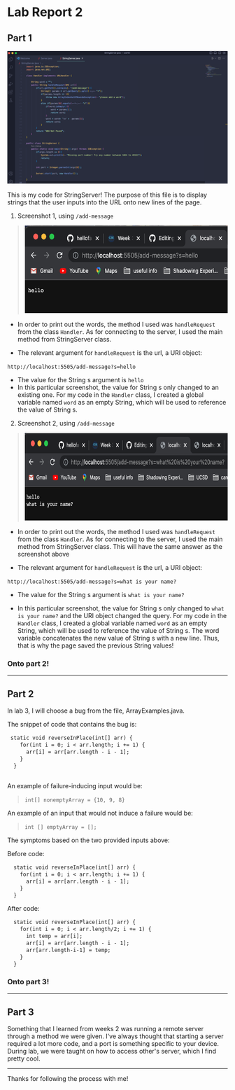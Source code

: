 # Lab Report 2

## Part 1

![Image](imgStringServer.png) 

This is my code for StringServer! The purpose of this file is to display strings that the user inputs into the URL onto new lines of the page.

1. Screenshot 1, using `/add-message`

> <img src="LHStringServer1.png" style= "width:570px; height:200px;">

* In order to print out the words, the method I used was `handleRequest` from the class `Handler`. As for connecting to the server, I used the main method from StringServer class. 

* The relevant argument for `handleRequest` is the url, a URI object:

`http://localhost:5505/add-message?s=hello`

* The value for the String s argument is `hello` 
* In this particular screenshot, the value for String s only changed to an existing one. For my code in the `Handler` class, I created a global variable named `word` as an empty String, which will be used to reference the value of String s.

2. Screenshot 2, using `/add-message` 

> <img src="LHStringServer2.png" style= "width:700px; height:200px;">  

* In order to print out the words, the method I used was `handleRequest` from the class `Handler`. As for connecting to the server, I used the main method from StringServer class. This will have the same answer as the screenshot above

* The relevant argument for `handleRequest` is the url, a URI object:

`http://localhost:5505/add-message?s=what is your name?`

* The value for the String s argument is `what is your name?` 

* In this particular screenshot, the value for String s only changed to `what is your name?` and the URI object changed the query. For my code in the `Handler` class, I created a global variable named `word` as an empty String, which will be used to reference the value of String s. The word variable concatenates the new value of String s with a new line. Thus, that is why the page saved the previous String values!

### Onto part 2!

---

## Part 2
In lab 3, I will choose a bug from the file, ArrayExamples.java.

The snippet of code that contains the bug is: 
```
 static void reverseInPlace(int[] arr) {
    for(int i = 0; i < arr.length; i += 1) {
      arr[i] = arr[arr.length - i - 1];
    }
  }
  
 ```
An example of failure-inducing input would be:
> `int[] nonemptyArray = {10, 9, 8}`

An example of an input that would not induce a failure would be:
> `int [] emptyArray = [];`

The symptoms based on the two provided inputs above:
> 
Before code:
```
  static void reverseInPlace(int[] arr) {
    for(int i = 0; i < arr.length; i += 1) {
      arr[i] = arr[arr.length - i - 1];
    }
  }
```

After code:
```
  static void reverseInPlace(int[] arr) {
    for(int i = 0; i < arr.length/2; i += 1) {
      int temp = arr[i];
      arr[i] = arr[arr.length - i - 1];
      arr[arr.length-i-1] = temp;
    }
  }
```

### Onto part 3!
---
     
## Part 3

Something that I learned from weeks 2 was running a remote server through a method we were given. I've always thought that starting a server required a lot more code, and a port is something specific to your device. During lab, we were taught on how to access other's server, which I find pretty cool.

--- 

Thanks for following the process with me!

